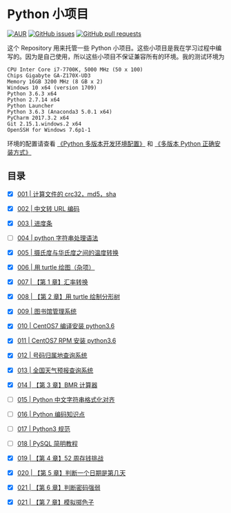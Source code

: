 # Python 小项目

[![AUR](https://img.shields.io/badge/license-GPL3%2B%20License-blue.svg)](https://github.com/jueti/Anaconda-tutorial/blob/master/LICENSE)
[![GitHub issues](https://img.shields.io/github/issues/jueti/python-projects.svg)](https://github.com/jueti/Python-projects/issues)
[![GitHub pull requests](https://img.shields.io/github/issues-pr/jueti/python-projects.svg)](https://github.com/jueti/Python-projects/pulls)


这个 Repository 用来托管一些 Python 小项目。这些小项目是我在学习过程中编写的。因为是自己使用，所以这些小项目不保证兼容所有的环境。我的测试环境为


    CPU Inter Core i7-7700K, 5000 MHz (50 x 100)
    Chips Gigabyte GA-Z170X-UD3
    Memory 16GB 3200 MHz (8 GB x 2)
    Windows 10 x64 (version 1709)
    Python 3.6.3 x64
    Python 2.7.14 x64
    Python Launcher
    Python 3.6.3 (Anaconda3 5.0.1 x64)
    PyCharm 2017.3.2 x64
    Git 2.15.1.windows.2 x64
    OpenSSH for Windows 7.6p1-1

环境的配置请查看 [《Python 多版本开发环境配置》](environment_config_tutorial.md) 和 [《多版本 Python 正确安装方式》](https://www.jasonyang.xin/29.html)

## 目录

- [x] [001 | 计算文件的 crc32，md5，sha](001/README.md)
- [x] [002 | 中文转 URL 编码](002/README.md)
- [x] [003 | 进度条](003/README.md)
- [ ] [004 | python 字符串处理语法](004/README.md)
- [x] [005 | 摄氏度与华氏度之间的温度转换](005/README.md)
- [x] [006 | 用 turtle 绘图（杂项）](006/README.md)
- [x] [007 | 【第 1 章】汇率转换](007/currency_converter_v0.4.0.py)
- [x] [008 | 【第 2 章】用 turtle 绘制分形树](008/README.md)
- [x] [009 | 图书馆管理系统](009/README.md)
- [x] [010 | CentOS7 编译安装 python3.6](010/README.md)
- [x] [011 | CentOS7 RPM 安装 python3.6](011/README.md)
- [x] [012 | 号码归属地查询系统](012/telephone_query_system_v0.1.0.py)
- [x] [013 | 全国天气预报查询系统](013/README.md)
- [x] [014 | 【第 3 章】BMR 计算器](014/README.md)
- [ ] [015 | Python 中文字符串格式化对齐](015/README.md)
- [ ] [016 | Python 编码知识点](016/README.md)
- [ ] [017 | Python3 规范](017/README.md)
- [ ] [018 | PySQL 简明教程](018/README.md)
- [x] [019 | 【第 4 章】52 周存钱挑战](019/README.md)
- [x] [020 | 【第 5 章】判断一个日期是第几天](020/README.md)
- [x] [021 | 【第 6 章】判断密码强弱](021/README.md)
- [x] [021 | 【第 7 章】模拟掷色子](022/README.md)


